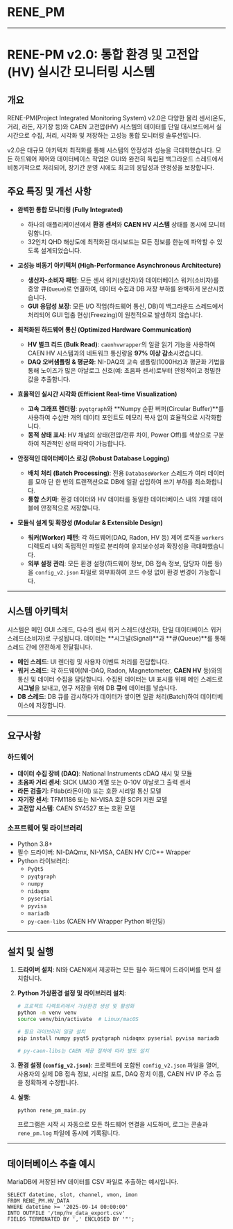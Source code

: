 # RENE_PM

-----

# RENE-PM v2.0: 통합 환경 및 고전압(HV) 실시간 모니터링 시스템

## 개요

RENE-PM(Project Integrated Monitoring System) v2.0은 다양한 물리 센서(온도, 거리, 라돈, 자기장 등)와 CAEN 고전압(HV) 시스템의 데이터를 단일 대시보드에서 실시간으로 수집, 처리, 시각화 및 저장하는 고성능 통합 모니터링 솔루션입니다.

v2.0은 대규모 아키텍처 최적화를 통해 시스템의 안정성과 성능을 극대화했습니다. 모든 하드웨어 제어와 데이터베이스 작업은 GUI와 완전히 독립된 백그라운드 스레드에서 비동기적으로 처리되어, 장기간 운영 시에도 최고의 응답성과 안정성을 보장합니다.

## 주요 특징 및 개선 사항

  - **완벽한 통합 모니터링 (Fully Integrated)**

      - 하나의 애플리케이션에서 **환경 센서**와 **CAEN HV 시스템** 상태를 동시에 모니터링합니다.
      - 32인치 QHD 해상도에 최적화된 대시보드는 모든 정보를 한눈에 파악할 수 있도록 설계되었습니다.

  - **고성능 비동기 아키텍처 (High-Performance Asynchronous Architecture)**

      - **생산자-소비자 패턴**: 모든 센서 워커(생산자)와 데이터베이스 워커(소비자)를 중앙 큐(`Queue`)로 연결하여, 데이터 수집과 DB 저장 부하를 완벽하게 분산시켰습니다.
      - **GUI 응답성 보장**: 모든 I/O 작업(하드웨어 통신, DB)이 백그라운드 스레드에서 처리되어 GUI 멈춤 현상(Freezing)이 원천적으로 발생하지 않습니다.

  - **최적화된 하드웨어 통신 (Optimized Hardware Communication)**

      - **HV 벌크 리드 (Bulk Read)**: `caenhvwrapper`의 일괄 읽기 기능을 사용하여 CAEN HV 시스템과의 네트워크 통신량을 **97% 이상 감소**시켰습니다.
      - **DAQ 오버샘플링 & 평균화**: NI-DAQ의 고속 샘플링(1000Hz)과 평균화 기법을 통해 노이즈가 많은 아날로그 신호(예: 초음파 센서)로부터 안정적이고 정밀한 값을 추출합니다.

  - **효율적인 실시간 시각화 (Efficient Real-time Visualization)**

      - **고속 그래프 렌더링**: `pyqtgraph`와 \*\*Numpy 순환 버퍼(Circular Buffer)\*\*를 사용하여 수십만 개의 데이터 포인트도 메모리 복사 없이 효율적으로 시각화합니다.
      - **동적 상태 표시**: HV 채널의 상태(전압/전류 차이, Power Off)를 색상으로 구분하여 직관적인 상태 파악이 가능합니다.

  - **안정적인 데이터베이스 로깅 (Robust Database Logging)**

      - **배치 처리 (Batch Processing)**: 전용 `DatabaseWorker` 스레드가 여러 데이터를 모아 단 한 번의 트랜잭션으로 DB에 일괄 삽입하여 쓰기 부하를 최소화합니다.
      - **통합 스키마**: 환경 데이터와 HV 데이터를 동일한 데이터베이스 내의 개별 테이블에 안정적으로 저장합니다.

  - **모듈식 설계 및 확장성 (Modular & Extensible Design)**

      - **워커(Worker) 패턴**: 각 하드웨어(DAQ, Radon, HV 등) 제어 로직을 `workers` 디렉토리 내의 독립적인 파일로 분리하여 유지보수성과 확장성을 극대화했습니다.
      - **외부 설정 관리**: 모든 환경 설정(하드웨어 정보, DB 접속 정보, 담당자 이름 등)을 `config_v2.json` 파일로 외부화하여 코드 수정 없이 환경 변경이 가능합니다.

-----

## 시스템 아키텍처

시스템은 메인 GUI 스레드, 다수의 센서 워커 스레드(생산자), 단일 데이터베이스 워커 스레드(소비자)로 구성됩니다. 데이터는 \*\*시그널(Signal)\*\*과 \*\*큐(Queue)\*\*를 통해 스레드 간에 안전하게 전달됩니다.

  - **메인 스레드**: UI 렌더링 및 사용자 이벤트 처리를 전담합니다.
  - **워커 스레드**: 각 하드웨어(NI-DAQ, Radon, Magnetometer, **CAEN HV** 등)와의 통신 및 데이터 수집을 담당합니다. 수집된 데이터는 UI 표시를 위해 메인 스레드로 **시그널**을 보내고, 영구 저장을 위해 DB **큐**에 데이터를 넣습니다.
  - **DB 스레드**: DB 큐를 감시하다가 데이터가 쌓이면 일괄 처리(Batch)하여 데이터베이스에 저장합니다.

-----

## 요구사항

### 하드웨어

  - **데이터 수집 장비 (DAQ)**: National Instruments cDAQ 섀시 및 모듈
  - **초음파 거리 센서**: SICK UM30 계열 또는 0-10V 아날로그 출력 센서
  - **라돈 검출기**: Ftlab(라돈아이) 또는 호환 시리얼 통신 모델
  - **자기장 센서**: TFM1186 또는 NI-VISA 호환 SCPI 지원 모델
  - **고전압 시스템**: CAEN SY4527 또는 호환 모델

### 소프트웨어 및 라이브러리

  - Python 3.8+
  - 필수 드라이버: NI-DAQmx, NI-VISA, CAEN HV C/C++ Wrapper
  - Python 라이브러리:
      - `PyQt5`
      - `pyqtgraph`
      - `numpy`
      - `nidaqmx`
      - `pyserial`
      - `pyvisa`
      - `mariadb`
      - `py-caen-libs` (CAEN HV Wrapper Python 바인딩)

-----

## 설치 및 실행

1.  **드라이버 설치**: NI와 CAEN에서 제공하는 모든 필수 하드웨어 드라이버를 먼저 설치합니다.

2.  **Python 가상환경 설정 및 라이브러리 설치**:

    ```bash
    # 프로젝트 디렉토리에서 가상환경 생성 및 활성화
    python -m venv venv
    source venv/bin/activate  # Linux/macOS

    # 필요 라이브러리 일괄 설치
    pip install numpy pyqt5 pyqtgraph nidaqmx pyserial pyvisa mariadb

    # py-caen-libs는 CAEN 제공 절차에 따라 별도 설치
    ```

3.  **환경 설정 (`config_v2.json`)**:
    프로젝트에 포함된 `config_v2.json` 파일을 열어, 사용자의 실제 DB 접속 정보, 시리얼 포트, DAQ 장치 이름, CAEN HV IP 주소 등을 정확하게 수정합니다.

4.  **실행**:

    ```bash
    python rene_pm_main.py
    ```

    프로그램은 시작 시 자동으로 모든 하드웨어 연결을 시도하며, 로그는 콘솔과 `rene_pm.log` 파일에 동시에 기록됩니다.

-----

## 데이터베이스 추출 예시

MariaDB에 저장된 HV 데이터를 CSV 파일로 추출하는 예시입니다.

```mysql
SELECT datetime, slot, channel, vmon, imon
FROM RENE_PM.HV_DATA
WHERE datetime >= '2025-09-14 00:00:00'
INTO OUTFILE '/tmp/hv_data_export.csv'
FIELDS TERMINATED BY ',' ENCLOSED BY '"';
```
